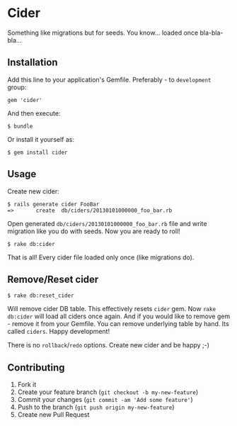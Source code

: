 # Cider

Something like migrations but for seeds. You know... loaded once bla-bla-bla...

## Installation

Add this line to your application's Gemfile. Preferably - to `development` group:

    gem 'cider'

And then execute:

    $ bundle

Or install it yourself as:

    $ gem install cider

## Usage

Create new cider:

    $ rails generate cider FooBar
    =>       create  db/ciders/20130101000000_foo_bar.rb

Open generated `db/ciders/20130101000000_foo_bar.rb` file and write migration like you do with seeds.
Now you are ready to roll!

    $ rake db:cider

That is all! Every cider file loaded only once (like migrations do).

## Remove/Reset cider

    $ rake db:reset_cider

Will remove cider DB table. This effectively resets `cider` gem. Now `rake db:cider` will load all ciders once again. And if you would like to remove gem - remove it from your Gemfile.
You can remove underlying table by hand. Its called `ciders`.
Happy development!

There is no `rollback`/`redo` options. Create new cider and be happy ;-)

## Contributing

1. Fork it
2. Create your feature branch (`git checkout -b my-new-feature`)
3. Commit your changes (`git commit -am 'Add some feature'`)
4. Push to the branch (`git push origin my-new-feature`)
5. Create new Pull Request
